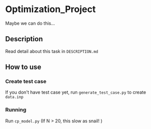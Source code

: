 # Optimization_Project

Maybe we can do this...

## Description  
Read detail about this task in `DESCRIPTION.md`

## How to use
### Create test case
If you don't have test case yet, run `generate_test_case.py` to create `data.inp`

### Running
Run `cp_model.py` (If N > 20, this slow as snail! )

